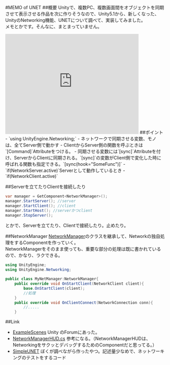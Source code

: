 #MEMO of UNET
##概要
Unityで、複数PC、複数画面間をオブジェクトを同期させて表示させる作品を次に作りそうなので、Unity5.1から、新しくなった、UnityのNetworking機能、UNETについて調べて、実装してみました。  
メモとかです。そんなに、まとまっていません。
<iframe width="420" height="315" src="https://www.youtube.com/embed/--fKAwlUUAM" frameborder="0" allowfullscreen></iframe>
##ポイント
- `using UnityEngine.Networking;`
- ネットワークで同期させる変数、モノは、全てServer側で動かす
- ClientからServer側の関数を呼ぶときは`[Command]`Attributeをつける。
- 同期させる変数には`[sync]`Attributeを付け、ServerからClientに同期される。`[sync]`の変数がClient側で変化した時に呼ばれる関数も指定できる。`[sync(hook="SomeFunc")]`
- `if(NetworkServer.active)`Serverとして動作しているとき
- `if(NetworkClient.active)`


##Serverを立てたりClientを接続したり
```csharp
var manager = GetComponent<NetworkManager>();
manager.StartServer(); //server
manager.StartClient(); //client
manager.StartHost(); //serverかつclient
manager.StopServer();
```
とかで、Serverを立てたり、Clientで接続したり。止めたり。

##NetworkManager
[NetworkManager](http://docs.unity3d.com/ja/current/ScriptReference/Networking.NetworkManager.html)のクラスを継承して、Networkの独自処理をするComponentを作っていく。  
NetworkManagerをそのまま使っても、重要な部分の処理は既に書かれているので、かなり、ラクできる。

```csharp
using UnityEngine;
using UnityEngine.Networking;

public class MyNetManager:NetworkManager{
	public override void OnStartClient(NetworkClient client){
		base.OnStartClient(client);
		//処理
	}
	public override void OnClientConnect(NetworkConnection conn){
		//.....
	}

```

##Link
- [ExampleScenes](http://forum.unity3d.com/threads/unet-sample-projects.331978/) Unity のForumにあった。
- [NetworkManagerHUD.cs](http://forum.unity3d.com/threads/networkmanagerhud-code-network-control-and-matchmaking-example.326604/) 参考になる。（NetworkManagerHUDは、NetworkingをサクッとデバッグするためのComponentだと思ってる。）
- [SimpleUNET](https://github.com/sugi-cho/SimpleUNET) ぼくが調べながら作ったやつ。記述量少なめで、ネットワーキングのテストをするコード


